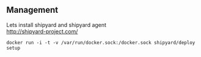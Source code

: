 ##  Management

Lets install shipyard and shipyard agent <br />
http://shipyard-project.com/

    docker run -i -t -v /var/run/docker.sock:/docker.sock shipyard/deploy setup
<!-- .element: class="bash" -->
